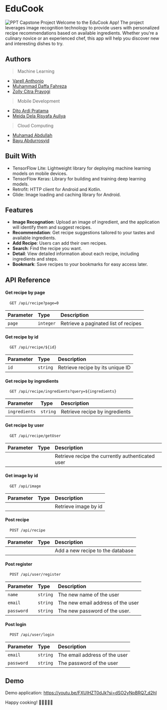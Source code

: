 # EduCook
![PPT Capstone Project](https://github.com/ditooard/EduCook/assets/91383806/9601f77f-cd05-4d05-8032-140fd4af3ce9)
Welcome to the EduCook App! The project leverages image recognition technology to provide users with personalized recipe recommendations based on available ingredients. Whether you're a culinary novice or an experienced chef, this app will help you discover new and interesting dishes to try.

## Authors
> Machine Learning
- [Varell Anthonio](https://github.com/VarellAnthonio)
- [Muhammad Daffa Fahreza](https://github.com/daffafahreza4)
- [Zolly Citra Prayogi](https://github.com/zollycp87)
> Mobile Development
- [Dito Ardi Pratama](https://github.com/ditooard)
- [Meida Dela Risyafa Auliya](https://github.com/meidadela)
> Cloud Computing
- [Muhamad Abdullah](https://github.com/AexonJP)
- [Bayu Abdurrosyid](https://github.com/TehBotolBayu)
  
## Built With
- TensorFlow Lite: Lightweight library for deploying machine learning models on mobile devices.
- TensorFlow Keras: Library for building and training deep learning models.
- Retrofit: HTTP client for Android and Kotlin.
- Glide: Image loading and caching library for Android.

## Features
- **Image Recognation**: Upload an image of ingredient, and the application will identify them and suggest recipes.
- **Recommendation**: Get recipe suggestions tailored to your tastes and available ingredients.
- **Add Recipe**: Users can add their own recipes.
- **Search**: Find the recipe you want.
- **Detail**: View detailed information about each recipe, including ingredients and steps.
- **Bookmark**: Save recipes to your bookmarks for easy access later.

## API Reference

#### Get recipe by page

```http
  GET /api/recipe?page=0
```

| Parameter | Type     | Description                |
| :-------- | :------- | :------------------------- |
| `page` | `integer` | Retrieve a paginated list of recipes |

#### Get recipe by id

```http
  GET /api/recipe/${id}
```

| Parameter | Type     | Description                       |
| :-------- | :------- | :-------------------------------- |
| `id`      | `string` | Retrieve recipe by its unique ID |

#### Get recipe by ingredients

```http
  GET /api/recipe/ingredients?query=${ingredients}
```

| Parameter | Type     | Description                       |
| :-------- | :------- | :-------------------------------- |
| `ingredients`      | `string` | Retrieve recipe by ingredients |

#### Get recipe by user

```http
  GET /api/recipe/getUser
```

| Parameter | Type     | Description                       |
| :-------- | :------- | :-------------------------------- |
|       |  | Retrieve recipe the currently authenticated user |

#### Get image by id

```http
  GET /api/image
```

| Parameter | Type     | Description                       |
| :-------- | :------- | :-------------------------------- |
|       |  | Retrieve image by id |

#### Post recipe

```http
  POST /api/recipe
```

| Parameter | Type     | Description                       |
| :-------- | :------- | :-------------------------------- |
|       |  | Add a new recipe to the database |

#### Post register

```http
  POST /api/user/register
```

| Parameter | Type     | Description                       |
| :-------- | :------- | :-------------------------------- |
| `name`     | `string` | The new name of the user |
| `email`     | `string` | The new email address of the user |
| `password`     | `string` | The new password of the user. |

#### Post login

```http
  POST /api/user/login
```

| Parameter | Type     | Description                       |
| :-------- | :------- | :-------------------------------- |
| `email`     | `string` | The email address of the user |
| `password`     | `string` | The password of the user |

## Demo
Demo application:
https://youtu.be/FXUIHZT0dJk?si=dSO2yNpBRQ7_d2hI

Happy cooking! 🥘👨‍🍳👩‍🍳
